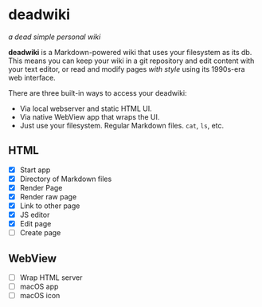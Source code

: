 # deadwiki

_a dead simple personal wiki_

**deadwiki** is a Markdown-powered wiki that uses your filesystem as
its db. This means you can keep your wiki in a git repository and edit
content with your text editor, or read and modify pages _with style_
using its 1990s-era web interface.

There are three built-in ways to access your deadwiki:

- Via local webserver and static HTML UI.
- Via native WebView app that wraps the UI.
- Just use your filesystem. Regular Markdown files. `cat`, `ls`, etc.

## HTML

- [x] Start app
- [x] Directory of Markdown files
- [x] Render Page
- [x] Render raw page
- [x] Link to other page
- [x] JS editor
- [x] Edit page
- [ ] Create page

## WebView

- [ ] Wrap HTML server
- [ ] macOS app
- [ ] macOS icon
